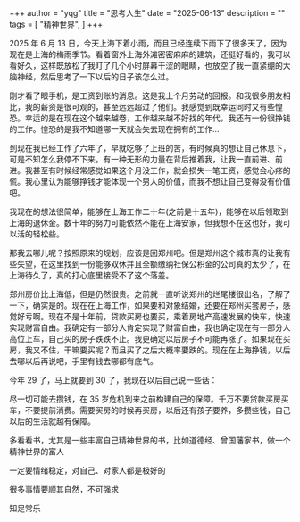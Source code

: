 +++
author = "yqg"
title = "思考人生"
date = "2025-06-13"
description = ""
tags = [
    "精神世界",
]
+++

2025 年 6 月 13 日，今天上海下着小雨，而且已经连续下雨下了很多天了，因为现在是上海的梅雨季节。看着窗外上海外滩密密麻麻的建筑，还挺好看的，我可以看好久，这样既放松了我盯了几个小时屏幕干涩的眼睛，也放空了我一直紧绷的大脑神经，然后思考了一下以后的日子该怎么过。

刚才看了眼手机，是工资到账的消息。这是我上个月劳动的回报。和我很多朋友相比，我的薪资是很可观的，甚至远远超过了他们。我感觉到既幸运同时又有些惶恐。幸运的是在现在这个越来越卷，工作越来越不好找的年代，我还有一份很挣钱的工作。惶恐的是我不知道哪一天就会失去现在拥有的工作...

到现在我已经工作了六年了，早就吃够了上班的苦，有时候真的想让自己休息下，可是不知怎么我停不下来。有一种无形的力量在背后推着我，让我一直前进、前进。我甚至有时候经常感觉如果这个月没工作，就会损失一笔工资，感觉会心疼的慌。我心里认为能够挣钱才能体现一个男人的价值，而我不想让自己变得没有价值吧。

我现在的想法很简单，能够在上海工作二十年(之前是十五年)，能够在以后领取到上海的退休金。数十年的努力可能依然不能在上海安家，但我想不在这也好，我可以活的轻松些。

那我去哪儿呢？按照原来的规划，应该是回郑州吧。但是郑州这个城市真的让我有些失望，在这里找到一份能够双休并且全额缴纳社保公积金的公司真的太少了，在上海待久了，真的打心底里接受不了这个落差。

郑州房价比上海低，但是仍然很贵。之前就一直听说郑州的烂尾楼很出名，了解了一下，确实是的。现在在上海工作，如果要和对象结婚，还要在郑州买套房子，感觉好亏啊。现在不是十年前，贷款买房也要买，乘着房地产高速发展的快车，快速实现财富自由。我确定有一部分人肯定实现了财富自由，我也确定现在有一部分人高位上车，自己买的房子跌跌不止。我更确定以后房子不可能再涨了。如果现在买房，我又不住，干嘛要买呢？而且买了之后大概率要跌的。现在在上海挣钱，以后去哪以后再说吧，手里有钱去哪都有底气。

今年 29 了，马上就要到 30 了，我现在以后自己说一些话：

尽一切可能去攒钱，在 35 岁危机到来之前构建自己的保障。千万不要贷款买房买车，不要提前消费。需要买房的时候再买房，以后还有孩子要养，多攒些钱，自己以后的生活就越有保障。

多看看书，尤其是一些丰富自己精神世界的书，比如道德经、曾国藩家书，做一个精神世界的富人

一定要情绪稳定，对自己、对家人都是极好的

很多事情要顺其自然，不可强求

知足常乐
